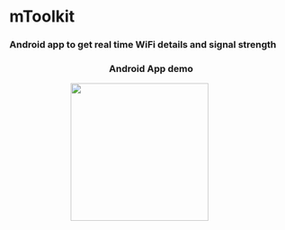 # mToolkit
### Android app to get real time WiFi details and signal strength
<div align="center">
<h3>Android App demo</h3>
<img src="mToolkit.gif" width=245px>&emsp;&emsp;&emsp;
</div>
